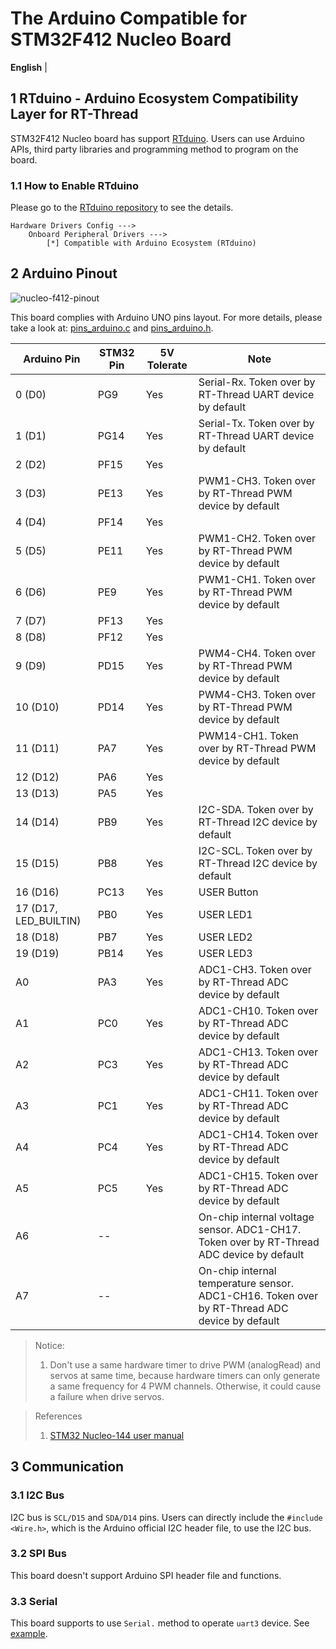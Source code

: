 # The Arduino Compatible for STM32F412 Nucleo Board

**English** | [](README_zh.md)

## 1 RTduino - Arduino Ecosystem Compatibility Layer for RT-Thread

STM32F412 Nucleo board has support [RTduino](https://github.com/RTduino/RTduino). Users can use Arduino APIs, third party libraries and programming method to program on the board.

### 1.1 How to Enable RTduino

Please go to the [RTduino repository](https://github.com/RTduino/RTduino) to see the details.

```Kconfig
Hardware Drivers Config --->
    Onboard Peripheral Drivers --->
        [*] Compatible with Arduino Ecosystem (RTduino)
```

## 2 Arduino Pinout

![nucleo-f412-pinout](nucleo-f412-pinout.png)

This board complies with Arduino UNO pins layout. For more details, please take a look at: [pins_arduino.c](pins_arduino.c) and [pins_arduino.h](pins_arduino.h).

| Arduino Pin           | STM32 Pin | 5V Tolerate | Note                                                                                          |
| --------------------- | --------- | ----------- | --------------------------------------------------------------------------------------------- |
| 0 (D0)                | PG9       | Yes         | Serial-Rx. Token over by RT-Thread UART device by default                                     |
| 1 (D1)                | PG14      | Yes         | Serial-Tx. Token over by RT-Thread UART device by default                                     |
| 2 (D2)                | PF15      | Yes         |                                                                                               |
| 3 (D3)                | PE13      | Yes         | PWM1-CH3. Token over by RT-Thread PWM device by default                                       |
| 4 (D4)                | PF14      | Yes         |                                                                                               |
| 5 (D5)                | PE11      | Yes         | PWM1-CH2. Token over by RT-Thread PWM device by default                                       |
| 6 (D6)                | PE9       | Yes         | PWM1-CH1. Token over by RT-Thread PWM device by default                                       |
| 7 (D7)                | PF13      | Yes         |                                                                                               |
| 8 (D8)                | PF12      | Yes         |                                                                                               |
| 9 (D9)                | PD15      | Yes         | PWM4-CH4. Token over by RT-Thread PWM device by default                                       |
| 10 (D10)              | PD14      | Yes         | PWM4-CH3. Token over by RT-Thread PWM device by default                                       |
| 11 (D11)              | PA7       | Yes         | PWM14-CH1. Token over by RT-Thread PWM device by default                                      |
| 12 (D12)              | PA6       | Yes         |                                                                                               |
| 13 (D13)              | PA5       | Yes         |                                                                                               |
| 14 (D14)              | PB9       | Yes         | I2C-SDA. Token over by RT-Thread I2C device by default                                        |
| 15 (D15)              | PB8       | Yes         | I2C-SCL. Token over by RT-Thread I2C device by default                                        |
| 16 (D16)              | PC13      | Yes         | USER Button                                                                                   |
| 17 (D17, LED_BUILTIN) | PB0       | Yes         | USER LED1                                                                                     |
| 18 (D18)              | PB7       | Yes         | USER LED2                                                                                     |
| 19 (D19)              | PB14      | Yes         | USER LED3                                                                                     |
| A0                    | PA3       | Yes         | ADC1-CH3. Token over by RT-Thread ADC device by default                                       |
| A1                    | PC0       | Yes         | ADC1-CH10. Token over by RT-Thread ADC device by default                                      |
| A2                    | PC3       | Yes         | ADC1-CH13. Token over by RT-Thread ADC device by default                                      |
| A3                    | PC1       | Yes         | ADC1-CH11. Token over by RT-Thread ADC device by default                                      |
| A4                    | PC4       | Yes         | ADC1-CH14. Token over by RT-Thread ADC device by default                                      |
| A5                    | PC5       | Yes         | ADC1-CH15. Token over by RT-Thread ADC device by default                                      |
| A6                    | --        |             | On-chip internal voltage sensor. ADC1-CH17. Token over by RT-Thread ADC device by default     |
| A7                    | --        |             | On-chip internal temperature sensor. ADC1-CH16. Token over by RT-Thread ADC device by default |

> Notice:
> 
> 1. Don't use a same hardware timer to drive PWM (analogRead) and servos at same time, because hardware timers can only generate a same frequency for 4 PWM channels. Otherwise, it could cause a failure when drive servos.

> References
> 
> 1. [STM32 Nucleo-144 user manual](https://www.st.com/resource/en/user_manual/um1974-stm32-nucleo144-boards-mb1137-stmicroelectronics.pdf)

## 3 Communication

### 3.1 I2C Bus

I2C bus is `SCL/D15` and `SDA/D14` pins. Users can directly include the `#include <Wire.h>`, which is the Arduino official I2C header file, to use the I2C bus.

### 3.2 SPI Bus

This board doesn't support Arduino SPI header file and functions.

### 3.3 Serial

This board supports to use `Serial.` method to operate `uart3` device. See [example](https://github.com/RTduino/RTduino/blob/master/examples/Basic/helloworld.cpp).

